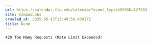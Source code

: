 ```yaml
---
url: https://calendar.fiu.edu/calendar?event_types%5B%5D=127583
site: CampusLabs
crawled_at: 2025-05-13T13:40:58.430172
title: None
---
```


```
429 Too Many Requests (Rate Limit Exceeded)

```

